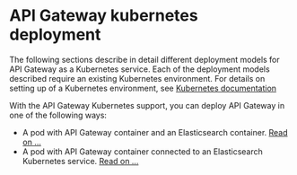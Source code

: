 # API Gateway kubernetes deployment

The following sections describe in detail different deployment models for API Gateway as a Kubernetes service. Each of the deployment models described require an existing Kubernetes environment. For details on setting up of a Kubernetes environment, see [Kubernetes documentation](https://kubernetes.io/docs/home/)

With the API Gateway Kubernetes support, you can deploy API Gateway in one of the following
ways:
* A pod with API Gateway container and an Elasticsearch container. [Read on ...](apigw-embedded-elasticsearch)
* A pod with API Gateway container connected to an Elasticsearch Kubernetes service. [Read on ...](apigw-external-elasticsearch)
